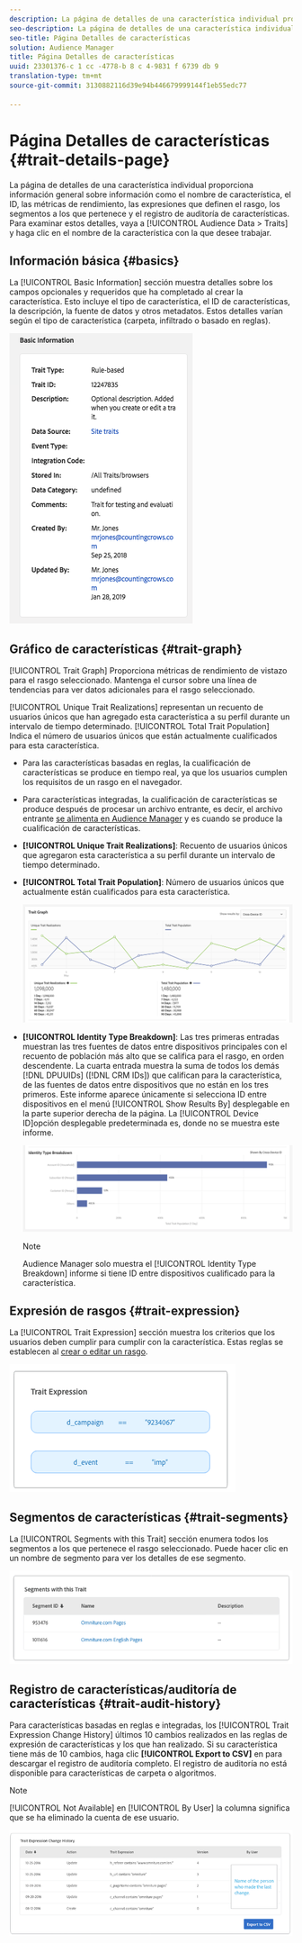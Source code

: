```yaml
---
description: La página de detalles de una característica individual proporciona información general sobre información como el nombre de característica, el ID, las métricas de rendimiento, las expresiones que definen el rasgo, los segmentos a los que pertenece y el registro de auditoría de características. Para examinar estos detalles, vaya a Datos de audiencia > Características y haga clic en el nombre de la característica con la que desee trabajar.
seo-description: La página de detalles de una característica individual proporciona información general sobre información como el nombre de característica, el ID, las métricas de rendimiento, las expresiones que definen el rasgo, los segmentos a los que pertenece y el registro de auditoría de características. Para examinar estos detalles, vaya a Datos de audiencia > Características y haga clic en el nombre de la característica con la que desee trabajar.
seo-title: Página Detalles de características
solution: Audience Manager
title: Página Detalles de características
uuid: 23301376-c 1 cc -4778-b 8 c 4-9831 f 6739 db 9
translation-type: tm+mt
source-git-commit: 3130882116d39e94b446679999144f1eb55edc77

---
```



# Página Detalles de características {#trait-details-page}

La página de detalles de una característica individual proporciona información general sobre información como el nombre de característica, el ID, las métricas de rendimiento, las expresiones que definen el rasgo, los segmentos a los que pertenece y el registro de auditoría de características. Para examinar estos detalles, vaya a [!UICONTROL Audience Data > Traits] y haga clic en el nombre de la característica con la que desee trabajar.

## Información básica {#basics}

La [!UICONTROL Basic Information] sección muestra detalles sobre los campos opcionales y requeridos que ha completado al crear la característica. Esto incluye el tipo de característica, el ID de características, la descripción, la fuente de datos y otros metadatos. Estos detalles varían según el tipo de característica (carpeta, infiltrado o basado en reglas).

![](assets/basicInfo.png)

## Gráfico de características {#trait-graph}

[!UICONTROL Trait Graph] Proporciona métricas de rendimiento de vistazo para el rasgo seleccionado. Mantenga el cursor sobre una línea de tendencias para ver datos adicionales para el rasgo seleccionado.

[!UICONTROL Unique Trait Realizations] representan un recuento de usuarios únicos que han agregado esta característica a su perfil durante un intervalo de tiempo determinado. [!UICONTROL Total Trait Population] Indica el número de usuarios únicos que están actualmente cualificados para esta característica.

* Para las características basadas en reglas, la cualificación de características se produce en tiempo real, ya que los usuarios cumplen los requisitos de un rasgo en el navegador.
* Para características integradas, la cualificación de características se produce después de procesar un archivo entrante, es decir, el archivo entrante [se alimenta en Audience Manager](../../faq/faq-inbound-data-ingestion.md) y es cuando se produce la cualificación de características.
* **[!UICONTROL Unique Trait Realizations]**: Recuento de usuarios únicos que agregaron esta característica a su perfil durante un intervalo de tiempo determinado.
* **[!UICONTROL Total Trait Population]**: Número de usuarios únicos que actualmente están cualificados para esta característica.

   ![trait-graph](assets/trait-summary.png)

* **[!UICONTROL Identity Type Breakdown]**: Las tres primeras entradas muestran las tres fuentes de datos entre dispositivos principales con el recuento de población más alto que se califica para el rasgo, en orden descendente. La cuarta entrada muestra la suma de todos los demás [!DNL DPUUIDs] ([!DNL CRM IDs]) que califican para la característica, de las fuentes de datos entre dispositivos que no están en los tres primeros. Este informe aparece únicamente si selecciona ID entre dispositivos en el menú [!UICONTROL Show Results By] desplegable en la parte superior derecha de la página. La [!UICONTROL Device ID]opción desplegable predeterminada es, donde no se muestra este informe.

   ![trait-graph](assets/trait-identity.png)
   > [!NOTE]
   > Audience Manager solo muestra el [!UICONTROL Identity Type Breakdown] informe si tiene ID entre dispositivos cualificado para la característica.

## Expresión de rasgos {#trait-expression}

La [!UICONTROL Trait Expression] sección muestra los criterios que los usuarios deben cumplir para cumplir con la característica. Estas reglas se establecen al [crear o editar un rasgo](../../features/traits/about-trait-builder.md).

![](assets/traitExpression.png)

## Segmentos de características {#trait-segments}

La [!UICONTROL Segments with this Trait] sección enumera todos los segmentos a los que pertenece el rasgo seleccionado. Puede hacer clic en un nombre de segmento para ver los detalles de ese segmento.

![](assets/traitSegments.png)

## Registro de características/auditoría de características {#trait-audit-history}

Para características basadas en reglas e integradas, los [!UICONTROL Trait Expression Change History] últimos 10 cambios realizados en las reglas de expresión de características y los que han realizado. Si su característica tiene más de 10 cambios, haga clic **[!UICONTROL Export to CSV]** en para descargar el registro de auditoría completo. El registro de auditoría no está disponible para características de carpeta o algoritmos.

>[!NOTE]
>
>[!UICONTROL Not Available] en [!UICONTROL By User] la columna significa que se ha eliminado la cuenta de ese usuario.

![](assets/traitHistory.png)